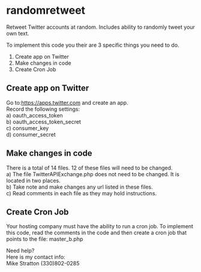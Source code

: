 # randomretweet
Retweet Twitter accounts at random. Includes ability to randomly tweet your own text.   

To implement this code you their are 3 specific things you need to do.

1. Create app on Twitter
2. Make changes in code
3. Create Cron Job

## Create app on Twitter    
Go to:https://apps.twitter.com and create an app.   
Record the following settings:   
a) oauth_access_token   
b) oauth_access_token_secret  
c) consumer_key  
d) consumer_secret     

## Make changes in code     
There is a total of 14 files. 12 of these files will need to be changed.   
a) The file TwitterAPIExchange.php does not need to be changed. It is located in two places.      
b) Take note and make changes any url listed in these files.   
c) Read comments in each file as they may hold instructions.   

## Create Cron Job   
Your hosting company must have the ability to run a cron job. To implement this code, read the comments in the code and then create a cron job that points to the file: master_b.php

Need help?    
Here is my contact info:  
Mike Stratton
(330)802-0285  
